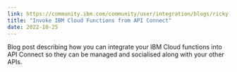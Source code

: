 ```yaml
---
link: https://community.ibm.com/community/user/integration/blogs/ricky-moorhouse1/2022/10/04/invoke-ibm-cloud-functions-from-api-connect?CommunityKey=2106cca0-a9f9-45c6-9b28-01a28f4ce947
title: "Invoke IBM Cloud Functions from API Connect"
date: 2022-10-25
---
```


Blog post describing how you can integrate your IBM Cloud functions into API Connect so they can be managed and socialised along with your other APIs. 